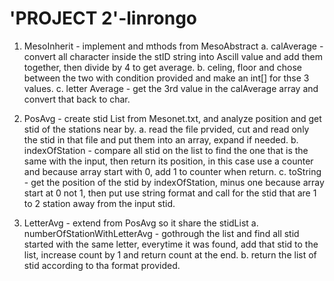 # 'PROJECT 2'-linrongo
	
1. MesoInherit - implement and mthods from MesoAbstract
	a. calAverage - convert all character inside the stID string into Ascill value and add them together, then divide by 4 to get average.
	b. celing, floor and chose between the two with condition provided and make an int[] for thse 3 values.
	c. letter Average - get the 3rd value in the calAverage array and convert that back to char.

2. PosAvg - create stid List from Mesonet.txt, and analyze position and get stid of the stations near by.
	a. read the file prvided, cut and read only the stid in that file and put them into an array, expand if needed.
	b. indexOfStation -  compare all stid on the list to find the one that is the same with the input, then return its position, in this case use a counter and because array start with 0, add 1 to counter when return.
	c. toString -  get the position of the stid by indexOfStation, minus one because array start at 0 not 1, then put use string format and call for the stid that are 1 to 2 station away from the input stid.

3. LetterAvg - extend from PosAvg so it share the stidList
	a. numberOfStationWithLetterAvg - gothrough the list and find all stid started with the same letter, everytime it was found, add that stid to the list, increase count by 1 and return count at the end.
	b. return the list of stid according to tha format provided.
